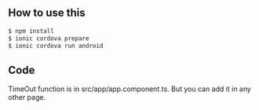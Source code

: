 ## How to use this 

```bash
$ npm install
$ ionic cordova prepare
$ ionic cordova run android
```
## Code

TimeOut function is in src/app/app.component.ts. But you can add it in any other page.